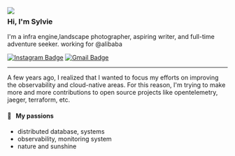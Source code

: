 <img align="left" src="https://orhun.dev/img/crow.png">

### Hi, I'm Sylvie

I'm a infra engine,landscape photographer, aspiring writer, and full-time adventure seeker. working for @alibaba

[![Instagram Badge](https://img.shields.io/badge/-@_sylvie-purple?style=flat&logo=instagram&logoColor=white&link=https://instagram.com/_sylvie/)](https://instagram.com/_sylvie)
[![Gmail Badge](https://img.shields.io/badge/-sylvie-c14438?style=flat&logo=Gmail&logoColor=white&link=mailto:mrrowow.flamingo@gmail.com)](mailto:mrrowow.flamingo@gmail.com)

---

A few years ago, I realized that I wanted to focus my efforts on improving the observability and cloud-native areas. For this reason, I'm trying to make more and more contributions to open source projects like opentelemetry, jaeger, terraform, etc.

#### 🧡 &nbsp;&nbsp;My passions

* distributed database, systems
* observability, monitoring system
* nature and sunshine

<!--
**Sylvie-Laufeydottir/Sylvie-Laufeydottir** is a ✨ _special_ ✨ repository because its `README.md` (this file) appears on your GitHub profile.

Here are some ideas to get you started:

- 🔭 I’m currently working on ...
- 🌱 I’m currently learning ...
- 👯 I’m looking to collaborate on ...
- 🤔 I’m looking for help with ...
- 💬 Ask me about ...
- 📫 How to reach me: ...
- 😄 Pronouns: ...
- ⚡ Fun fact: ...
-->
